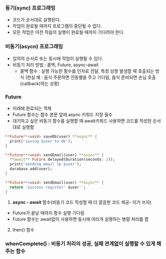### 동기(sync) 프로그래밍
- 코드가 순서대로 실행된다.
- 작업이 완료될 때까지 프로그램이 중단될 수 없다.
- 모든 작업은 이전 작읍의 실행이 완료될 때까지 기다려야 한다.

### 비동기(asycn) 프로그래밍
- 임의의 순서로 또는 동시에 작업이 실행될 수 있다.
- 비동기 처리 방법 : 콜백, Future, async-await
  - 콜백 함수 : 실행 가능한 함수를 인자로 전달, 특정 상항 발생할 때 호출되는 방식
    (현실 예 : 음식 주문하면 진동벨을 주고 기다림, 음식 준비되면 손님 호출(callback)하는 상황)

### Future
- 미래에 완료되는 객체
- Future 함수는 함수 본문 앞에 async 키워드 지정 필수
- 대기하고 싶은 비동기 함수를 실행할 때 await키워드 사용하면 코드를 작성한 순서대로 실행함
```dart
**Future**<void> saveDb(user) **async** {
  print('saving $user to db');
}

**Future**<void> sendEmail(user) **async** {
  **await** Future.delayed(Duration(seconds: 2));
  print('sending email tp $user');
  darabase.add(user);
}

**Future**<void> sendEmail(user) **async** {
  return 'success register' $user'';
}
```

1. **async - await** 함수(비동기 코드 작성할 때 더 깔끔한 코드 제공- 이거 쓰자)
  - Future가 끝날 때까지 함수 실행 기다림
  - Future 함수는 await없이 사용하면 동시에 여러개 실행하는 병렬 처리를 함
2. then() 함수

### whenComplete() : 비동기 처리의 성공, 실패 관계없이 실행할 수 있게 해 주는 함수